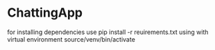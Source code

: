 # ChattingApp

for installing dependencies use pip install -r reuirements.txt
using with virtual environment source/venv/bin/activate
